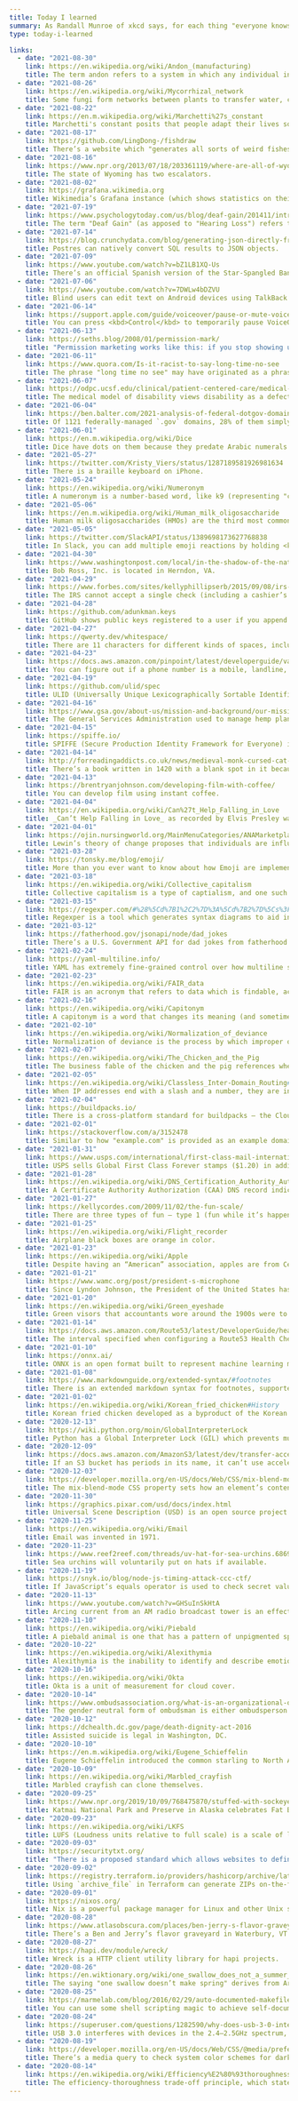 ```yaml
---
title: Today I learned
summary: As Randall Munroe of xkcd says, for each thing "everyone knows" by the time they’re adults, there are 10,000 people in the United States learning about it for the first time.
type: today-i-learned

links:
  - date: "2021-08-30"
    link: https://en.wikipedia.org/wiki/Andon_(manufacturing)
    title: The term andon refers to a system in which any individual in a process can raise an alarm when a processing or quality problem occurs. It gives individuals the ability and empowerment to stop and call for assistance.
  - date: "2021-08-26"
    link: https://en.wikipedia.org/wiki/Mycorrhizal_network
    title: Some fungi form networks between plants to transfer water, carbon, and other nutrients and minerals to each other.
  - date: "2021-08-22"
    link: https://en.m.wikipedia.org/wiki/Marchetti%27s_constant
    title: Marchetti's constant posits that people adapt their lives so that their average travel time to work is approximately 30 minutes.
  - date: "2021-08-17"
    link: https://github.com/LingDong-/fishdraw
    title: There’s a website which "generates all sorts of weird fishes."
  - date: "2021-08-16"
    link: https://www.npr.org/2013/07/18/203361119/where-are-all-of-wyomings-escalators
    title: The state of Wyoming has two escalators.
  - date: "2021-08-02"
    link: https://grafana.wikimedia.org
    title: Wikimedia’s Grafana instance (which shows statistics on their running services) is public.
  - date: "2021-07-19"
    link: https://www.psychologytoday.com/us/blog/deaf-gain/201411/introduction-deaf-gain
    title: The term "Deaf Gain" (as apposed to "Hearing Loss") refers to the myriad of ways which both deaf people and society at large benefit from the existence of deaf people and sign language.
  - date: "2021-07-14"
    link: https://blog.crunchydata.com/blog/generating-json-directly-from-postgres
    title: Postres can natively convert SQL results to JSON objects.
  - date: "2021-07-09"
    link: https://www.youtube.com/watch?v=bZ1LB1XQ-Us
    title: There’s an official Spanish version of the Star-Spangled Banner.
  - date: "2021-07-06"
    link: https://www.youtube.com/watch?v=7DWLw4bDZVU
    title: Blind users can edit text on Android devices using TalkBack (if it cooperates).
  - date: "2021-06-14"
    link: https://support.apple.com/guide/voiceover/pause-or-mute-voiceover-mchlp2707/mac
    title: You can press <kbd>Control</kbd> to temporarily pause VoiceOver readout.
  - date: "2021-06-13"
    link: https://seths.blog/2008/01/permission-mark/
    title: "Permission marketing works like this: if you stop showing up, people complain, they ask where you went."
  - date: "2021-06-11"
    link: https://www.quora.com/Is-it-racist-to-say-long-time-no-see
    title: The phrase "long time no see" may have originated as a phrase mocking Chinese immigrants’ usage of English (it is a direct translation of the common greeting 好久不见).
  - date: "2021-06-07"
    link: https://odpc.ucsf.edu/clinical/patient-centered-care/medical-and-social-models-of-disability
    title: The medical model of disability views disability as a defect in a human, whereas the social model of disability views disability as an inability of society to accomodate a person’s differences.
  - date: "2021-06-04"
    link: https://ben.balter.com/2021-analysis-of-federal-dotgov-domains/
    title: Of 1121 federally-managed `.gov` domains, 28% of them simply redirect to another domain.
  - date: "2021-06-01"
    link: https://en.m.wikipedia.org/wiki/Dice
    title: Dice have dots on them because they predate Arabic numerals.
  - date: "2021-05-27"
    link: https://twitter.com/Kristy_Viers/status/1287189581926981634
    title: There is a braille keyboard on iPhone.
  - date: "2021-05-24"
    link: https://en.wikipedia.org/wiki/Numeronym
    title: A numeronym is a number-based word, like k9 (representing "canine") or a11y (representing "accessibility").
  - date: "2021-05-06"
    link: https://en.m.wikipedia.org/wiki/Human_milk_oligosaccharide
    title: Human milk oligosaccharides (HMOs) are the third most common ingredient in human breast milk, and is indigestible by babies (it feeds gut bacteria).
  - date: "2021-05-05"
    link: https://twitter.com/SlackAPI/status/1389698173627768838
    title: In Slack, you can add multiple emoji reactions by holding <kbd>Shift</kbd>.
  - date: "2021-04-30"
    link: https://www.washingtonpost.com/local/in-the-shadow-of-the-nations-capital-is-bob-ross-inc-where-everything-is-happy/2018/10/17/b4e9c31a-d21c-11e8-b2d2-f397227b43f0_story.html
    title: Bob Ross, Inc. is located in Herndon, VA.
  - date: "2021-04-29"
    link: https://www.forbes.com/sites/kellyphillipserb/2015/09/08/irs-to-refuse-checks-greater-than-100-million-beginning-in-2016/?sh=2a2c069a4756
    title: The IRS cannot accept a single check (including a cashier’s check) for amounts of $100 million or more.
  - date: "2021-04-28"
    link: https://github.com/adunkman.keys
    title: GitHub shows public keys registered to a user if you append `.keys` to their profile URL.
  - date: "2021-04-27"
    link: https://qwerty.dev/whitespace/
    title: There are 11 characters for different kinds of spaces, including the word space (the one you get with the space bar), zero-width space, and em space.
  - date: "2021-04-23"
    link: https://docs.aws.amazon.com/pinpoint/latest/developerguide/validate-phone-numbers.html
    title: You can figure out if a phone number is a mobile, landline, or VoIP number using AWS Pinpoint.
  - date: "2021-04-19"
    link: https://github.com/ulid/spec
    title: ULID (Universally Unique Lexicographically Sortable Identifier) is similar to a UUID, but sorts alphabetically according to time.
  - date: "2021-04-16"
    link: https://www.gsa.gov/about-us/mission-and-background/our-missions-evolution
    title: The General Services Administration used to manage hemp plantations in South America.
  - date: "2021-04-15"
    link: https://spiffe.io/
    title: SPIFFE (Secure Production Identity Framework for Everyone) is a universal identity control plane for distributed systems, designed to authenticate services to each other.
  - date: "2021-04-14"
    link: http://forreadingaddicts.co.uk/news/medieval-monk-cursed-cat-who-peed-on-his-manuscript/33035
    title: There’s a book written in 1420 with a blank spot in it because a cat peed on the page.
  - date: "2021-04-13"
    link: https://brentryanjohnson.com/developing-film-with-coffee/
    title: You can develop film using instant coffee.
  - date: "2021-04-04"
    link: https://en.wikipedia.org/wiki/Can%27t_Help_Falling_in_Love
    title: _Can’t Help Falling in Love_ as recorded by Elvis Presley was originally written as "Only fools rush in / But I can’t help falling in love with him".
  - date: "2021-04-01"
    link: https://ojin.nursingworld.org/MainMenuCategories/ANAMarketplace/ANAPeriodicals/OJIN/TableofContents/Vol-21-2016/No2-May-2016/Integrating-Lewins-Theory-with-Leans-System-Approach.html
    title: Lewin’s theory of change proposes that individuals are influenced by restraining forces (obstacles that counter driving forces aimed at keeping the status quo) and driving forces (positive forces for change that push in the direction that causes change to happen) — and three steps to adjust the equilibrium point.
  - date: "2021-03-28"
    link: https://tonsky.me/blog/emoji/
    title: More than you ever want to know about how Emoji are implemented and rendered.
  - date: "2021-03-18"
    link: https://en.wikipedia.org/wiki/Collective_capitalism
    title: Collective capitalism is a type of captialism, and one such example is interlocking share ownership, in which companies own shares in other companies. This results in a spirit of cooperation between the involved companies, since each has an interest in the other's performance.
  - date: "2021-03-15"
    link: https://regexper.com/#%28%5Cd%7B1%2C2%7D%3A%5Cd%7B2%7D%5Cs%3F%28am%7Cpm%29%3F%29%5Cs%3F%28%28%28ak%7Ca%7Cc%7Ce%7Cm%7Cp%29%28s%7Cd%29%3Ft%29%7C%3A%28eastern%7Ccentral%7Cmountain%7Cpacific%29-time-zone%3A%29%3F
    title: Regexper is a tool which generates syntax diagrams to aid in understanding and writing regular expressions.
  - date: "2021-03-12"
    link: https://fatherhood.gov/jsonapi/node/dad_jokes
    title: There’s a U.S. Government API for dad jokes from fatherhood.gov.
  - date: "2021-02-24"
    link: https://yaml-multiline.info/
    title: YAML has extremely fine-grained control over how multiline strings are processed.
  - date: "2021-02-23"
    link: https://en.wikipedia.org/wiki/FAIR_data
    title: FAIR is an acronym that refers to data which is findable, accessible, interoperable, and reusable.
  - date: "2021-02-16"
    link: https://en.wikipedia.org/wiki/Capitonym
    title: A capitonym is a word that changes its meaning (and sometimes pronunciation) when it is capitalized.
  - date: "2021-02-10"
    link: https://en.wikipedia.org/wiki/Normalization_of_deviance
    title: Normalization of deviance is the process by which improper or incorrect behavior becomes gradually standardized through inaction or a lack of consequence for variance.
  - date: "2021-02-07"
    link: https://en.wikipedia.org/wiki/The_Chicken_and_the_Pig
    title: The business fable of the chicken and the pig references when some parties are strongly committed and some are lightly invested.
  - date: "2021-02-05"
    link: https://en.wikipedia.org/wiki/Classless_Inter-Domain_Routing#CIDR_notation
    title: When IP addresses end with a slash and a number, they are in CIDR notation which is a way of specifying a range of IPs. The suffix determines the last significant bit, so higher numbers are more specific — CIDR notation for a single IP address in IPv4 ends in /32, in IPv6 it’s /128.
  - date: "2021-02-04"
    link: https://buildpacks.io/
    title: There is a cross-platform standard for buildpacks — the Cloud Native Buildpacks project was initiated by Pivotal and Heroku and aims to unify the buildpack ecosystems and incorporates learnings from maintaining production-grade buildpacks for years.
  - date: "2021-02-01"
    link: https://stackoverflow.com/a/3152478
    title: Similar to how "example.com" is provided as an example domain, RFC5737 is about IPv4 addresses used for examples, which are any address in networks 192.0.2.0/24 (TEST-NET-1), 198.51.100.0/24 (TEST-NET-2) and 203.0.113.0/24 (TEST-NET-3), like 192.0.2.10, 198.51.100.3 or 203.0.113.254 which don’t exist on the Internet.
  - date: "2021-01-31"
    link: https://www.usps.com/international/first-class-mail-international.htm
    title: USPS sells Global First Class Forever stamps ($1.20) in addition to their national counterpart ($0.55).
  - date: "2021-01-28"
    link: https://en.wikipedia.org/wiki/DNS_Certification_Authority_Authorization
    title: A Certificate Authority Authorization (CAA) DNS record indicates which authorities can issue security certificates for the domain.
  - date: "2021-01-27"
    link: https://kellycordes.com/2009/11/02/the-fun-scale/
    title: There are three types of fun — type 1 (fun while it’s happening), type 2 (fun in retrospect), and type 3 (not fun despite feeling like it would be fun).
  - date: "2021-01-25"
    link: https://en.wikipedia.org/wiki/Flight_recorder
    title: Airplane black boxes are orange in color.
  - date: "2021-01-23"
    link: https://en.wikipedia.org/wiki/Apple
    title: Despite having an “American” association, apples are from Central Asia.
  - date: "2021-01-21"
    link: https://www.wamc.org/post/president-s-microphone
    title: Since Lyndon Johnson, the President of the United States has used a Shure SM57 microphone for addresses (most often in a pair).
  - date: "2021-01-20"
    link: https://en.wikipedia.org/wiki/Green_eyeshade
    title: Green visors that accountants wore around the 1900s were to reduce eyestrain due to early incandescent lights (and were worn by more than just accountants).
  - date: "2021-01-14"
    link: https://docs.aws.amazon.com/Route53/latest/DeveloperGuide/health-checks-creating-values.html
    title: The interval specified when configuring a Route53 Health Check is not the interval you’ll receive health check requests — instead, it’s about 15 times higher (the interval is per AWS data center).
  - date: "2021-01-10"
    link: https://onnx.ai/
    title: ONNX is an open format built to represent machine learning models.
  - date: "2021-01-08"
    link: https://www.markdownguide.org/extended-syntax/#footnotes
    title: There is an extended markdown syntax for footnotes, supported by some parsers.
  - date: "2021-01-02"
    link: https://en.wikipedia.org/wiki/Korean_fried_chicken#History
    title: Korean fried chicken developed as a byproduct of the Korean War, where Black Americans intoduced Koreans to soul food.
  - date: "2020-12-13"
    link: https://wiki.python.org/moin/GlobalInterpreterLock
    title: Python has a Global Interpreter Lock (GIL) which prevents multiple lines of Python code from executing concurrently across threads.
  - date: "2020-12-09"
    link: https://docs.aws.amazon.com/AmazonS3/latest/dev/transfer-acceleration.html#transfer-acceleration-getting-started
    title: If an S3 bucket has periods in its name, it can’t use accelerated transfers.
  - date: "2020-12-03"
    link: https://developer.mozilla.org/en-US/docs/Web/CSS/mix-blend-mode
    title: The mix-blend-mode CSS property sets how an element’s content should blend with the content of the element’s parent and the element’s background.
  - date: "2020-11-30"
    link: https://graphics.pixar.com/usd/docs/index.html
    title: Universal Scene Description (USD) is an open source project which is an efficient, scalable system for authoring, reading, and streaming time-sampled scene description for interchange between graphics applications, maintained by Pixar.
  - date: "2020-11-25"
    link: https://en.wikipedia.org/wiki/Email
    title: Email was invented in 1971.
  - date: "2020-11-23"
    link: https://www.reef2reef.com/threads/uv-hat-for-sea-urchins.686919/
    title: Sea urchins will voluntarily put on hats if available.
  - date: "2020-11-19"
    link: https://snyk.io/blog/node-js-timing-attack-ccc-ctf/
    title: If JavaScript’s equals operator is used to check secret values, attackers can use the response latency to determine the length of the password and how far into the string the characters are incorrect.
  - date: "2020-11-13"
    link: https://www.youtube.com/watch?v=GHSuInSkHtA
    title: Arcing current from an AM radio broadcast tower is an effective amplifier for the broadcast signal.
  - date: "2020-11-10"
    link: https://en.wikipedia.org/wiki/Piebald
    title: A piebald animal is one that has a pattern of unpigmented spots (white) on a pigmented background of hair, feathers or scales.
  - date: "2020-10-22"
    link: https://en.wikipedia.org/wiki/Alexithymia
    title: Alexithymia is the inability to identify and describe emotions in yourself or others. People with alexithymia may need to rely on others to help them diagnose and address depression.
  - date: "2020-10-16"
    link: https://en.wikipedia.org/wiki/Okta
    title: Okta is a unit of measurement for cloud cover.
  - date: "2020-10-14"
    link: https://www.ombudsassociation.org/what-is-an-organizational-ombuds
    title: The gender neutral form of ombudsman is either ombudsperson or ombud.
  - date: "2020-10-12"
    link: https://dchealth.dc.gov/page/death-dignity-act-2016
    title: Assisted suicide is legal in Washington, DC.
  - date: "2020-10-10"
    link: https://en.m.wikipedia.org/wiki/Eugene_Schieffelin
    title: Eugene Schieffelin introduced the common starling to North America because he wanted to introduce all the birds mentioned in the plays of William Shakespeare to North America.
  - date: "2020-10-09"
    link: https://en.wikipedia.org/wiki/Marbled_crayfish
    title: Marbled crayfish can clone themselves.
  - date: "2020-09-25"
    link: https://www.npr.org/2019/10/09/768475870/stuffed-with-sockeye-salmon-holly-wins-fat-bear-week-heavyweight-title
    title: Katmai National Park and Preserve in Alaska celebrates Fat Bear Week annually, to publicize and celebrate the process of bears eating as much as they can to build up crucial fat reserves in advance of winter hibernation.
  - date: "2020-09-23"
    link: https://en.wikipedia.org/wiki/LKFS
    title: LUFS (Loudness units relative to full scale) is a scale of loudness (the compression and amplification of sound resulting in a higher perceived sound).
  - date: "2020-09-03"
    link: https://securitytxt.org/
    title: "There is a proposed standard which allows websites to define security policies through `.well-known/security.txt`"
  - date: "2020-09-02"
    link: https://registry.terraform.io/providers/hashicorp/archive/latest/docs/data-sources/archive_file
    title: Using `archive_file` in Terraform can generate ZIPs on-the-fly.
  - date: "2020-09-01"
    link: https://nixos.org/
    title: Nix is a powerful package manager for Linux and other Unix systems that makes package management reliable and reproducible.
  - date: "2020-08-28"
    link: https://www.atlasobscura.com/places/ben-jerry-s-flavor-graveyard
    title: There’s a Ben and Jerry’s flavor graveyard in Waterbury, VT.
  - date: "2020-08-27"
    link: https://hapi.dev/module/wreck/
    title: Wreck is a HTTP client utility library for hapi projects.
  - date: "2020-08-26"
    link: https://en.wiktionary.org/wiki/one_swallow_does_not_a_summer_make
    title: The saying "one swallow doesn’t make spring" derives from Aristotle and means that one instance of an event doesn’t necessarily indicate a trend.
  - date: "2020-08-25"
    link: https://marmelab.com/blog/2016/02/29/auto-documented-makefile.html
    title: You can use some shell scripting magic to achieve self-documented Makefiles.
  - date: "2020-08-24"
    link: https://superuser.com/questions/1282590/why-does-usb-3-0-interfere-with-2-4ghz-devices
    title: USB 3.0 interferes with devices in the 2.4–2.5GHz spectrum, including Wi-Fi signals.
  - date: "2020-08-19"
    link: https://developer.mozilla.org/en-US/docs/Web/CSS/@media/prefers-color-scheme
    title: There’s a media query to check system color schemes for dark/light preferences.
  - date: "2020-08-14"
    link: https://en.wikipedia.org/wiki/Efficiency%E2%80%93thoroughness_trade-off_principle
    title: The efficiency-thoroughness trade-off principle, which states that efficiency and thoroughness are competing concerns.
---
```

